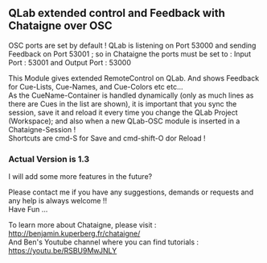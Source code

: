 ## QLab extended control and Feedback with Chataigne over OSC

OSC ports are set by default ! QLab is listening on Port 53000 and sending Feedback on Port 53001 ; so in Chataigne the ports must be set to : Input Port : 53001 and Output Port : 53000

This Module gives extended RemoteControl on QLab. And shows Feedback for Cue-Lists, Cue-Names, and Cue-Colors etc etc...   
As the CueName-Container is handled dynamically (only as much lines as there are Cues in the list are shown), it is important that you sync the session, save it and reload it every time you change the QLab Project (Workspace); and also when a new QLab-OSC module is inserted in a Chataigne-Session !   
Shortcuts are cmd-S for Save and cmd-shift-O dor Reload !

### Actual Version is 1.3
I will add some more features in the future?

Please contact me if you have any suggestions, demands or requests and any help is always welcome !!   
Have Fun ...  

To learn more about Chataigne, please visit : http://benjamin.kuperberg.fr/chataigne/    
And Ben's Youtube channel where you can find tutorials : https://youtu.be/RSBU9MwJNLY